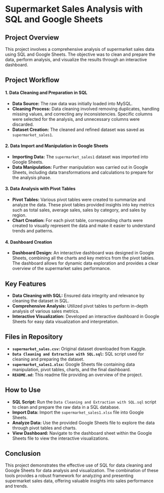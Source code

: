 # Supermarket Sales Analysis with SQL and Google Sheets

## Project Overview
This project involves a comprehensive analysis of supermarket sales data using SQL and Google Sheets. The objective was to clean and prepare the data, perform analysis, and visualize the results through an interactive dashboard.

## Project Workflow

#### 1. Data Cleaning and Preparation in SQL
* **Data Source:** The raw data was initially loaded into MySQL.
* **Cleaning Process:** Data cleaning involved removing duplicates, handling missing values, and correcting any inconsistencies. Specific columns were selected for the analysis, and unnecessary columns were discarded.
* **Dataset Creation:** The cleaned and refined dataset was saved as `supermarket_sales1`.

#### 2. Data Import and Manipulation in Google Sheets
* **Importing Data:** The `supermarket_sales1` dataset was imported into Google Sheets.
* **Data Manipulation:** Further manipulation was carried out in Google Sheets, including data transformations and calculations to prepare for the analysis phase.

#### 3. Data Analysis with Pivot Tables
* **Pivot Tables:** Various pivot tables were created to summarize and analyze the data. These pivot tables provided insights into key metrics such as total sales, average sales, sales by category, and sales by region.
* **Chart Creation:** For each pivot table, corresponding charts were created to visually represent the data and make it easier to understand trends and patterns.

#### 4. Dashboard Creation
* **Dashboard Design:** An interactive dashboard was designed in Google Sheets, combining all the charts and key metrics from the pivot tables. The dashboard allows for dynamic data exploration and provides a clear overview of the supermarket sales performance.

## Key Features
* **Data Cleaning with SQL:** Ensured data integrity and relevance by cleaning the dataset in SQL.
* **Comprehensive Analysis:** Utilized pivot tables to perform in-depth analysis of various sales metrics.
* **Interactive Visualization:** Developed an interactive dashboard in Google Sheets for easy data visualization and interpretation.

## Files in Repository
* **`supermarket_sales.csv`:** Original dataset downloaded from Kaggle.
* **`Data Cleaning and Extraction with SQL.sql`:** SQL script used for cleaning and preparing the dataset.
* **`supermarket_sales1.xlsx`:** Google Sheets file containing data manipulation, pivot tables, charts, and the final dashboard.
* **`README.md`:** This readme file providing an overview of the project.

## How to Use
* **SQL Script:** Run the `Data Cleaning and Extraction with SQL.sql` script to clean and prepare the raw data in a SQL database.
* **Import Data:** Import the `supermarket_sales1.xlsx` file into Google Sheets.
* **Analyze Data:** Use the provided Google Sheets file to explore the data through pivot tables and charts.
* **View Dashboard:** Navigate to the dashboard sheet within the Google Sheets file to view the interactive visualizations.

## Conclusion
This project demonstrates the effective use of SQL for data cleaning and Google Sheets for data analysis and visualization. The combination of these tools provides a robust framework for analyzing and presenting supermarket sales data, offering valuable insights into sales performance and trends.

